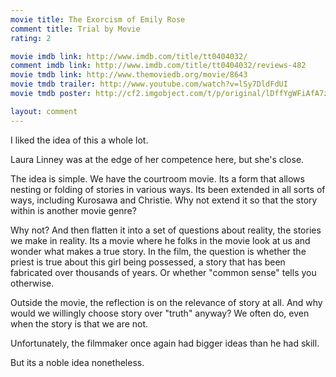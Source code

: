 ```yaml
---
movie title: The Exorcism of Emily Rose
comment title: Trial by Movie
rating: 2

movie imdb link: http://www.imdb.com/title/tt0404032/
comment imdb link: http://www.imdb.com/title/tt0404032/reviews-482
movie tmdb link: http://www.themoviedb.org/movie/8643
movie tmdb trailer: http://www.youtube.com/watch?v=lSy7DldFdUI
movie tmdb poster: http://cf2.imgobject.com/t/p/original/lDffYgWFiAfA7ztBW6R4LWdjXK6.jpg

layout: comment
---
```


I liked the idea of this a whole lot.

Laura Linney was at the edge of her competence here, but she's close. 

The idea is simple. We have the courtroom movie. Its a form that allows nesting or folding of stories in various ways. Its been extended in all sorts of ways, including Kurosawa and Christie. Why not extend it so that the story within is another movie genre?

Why not? And then flatten it into a set of questions about reality, the stories we make in reality. Its a movie where he folks in the movie look at us and wonder what makes a true story. In the film, the question is whether the priest is true about this girl being possessed, a story that has been fabricated over thousands of years. Or whether "common sense" tells you otherwise.

Outside the movie, the reflection is on the relevance of story at all. And why would we willingly choose story over "truth" anyway? We often do, even when the story is that we are not.

Unfortunately, the filmmaker once again had bigger ideas than he had skill.

But its a noble idea nonetheless.